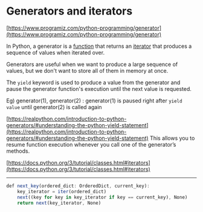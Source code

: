 # Generators and iterators

[https://www.programiz.com/python-programming/generator](https://www.programiz.com/python-programming/generator)

In Python, a generator is a [function](https://www.programiz.com/python-programming/function) that returns an [iterator](https://www.programiz.com/python-programming/iterator) that produces a sequence of values when iterated over.

Generators are useful when we want to produce a large sequence of values, but we don't want to store all of them in memory at once.

The `yield` keyword is used to produce a value from the generator and pause the generator function's execution until the next value is requested.

Eg) generator(1), generator(2) : generator(1) is paused right after `yield value` until generator(2) is called again

[https://realpython.com/introduction-to-python-generators/#understanding-the-python-yield-statement](https://realpython.com/introduction-to-python-generators/#understanding-the-python-yield-statement)
This allows you to resume function execution whenever you call one of the generator’s methods.

[https://docs.python.org/3/tutorial/classes.html#iterators](https://docs.python.org/3/tutorial/classes.html#iterators)

---

```jsx
def next_key(ordered_dict: OrderedDict, current_key):
    key_iterator = iter(ordered_dict)
    next((key for key in key_iterator if key == current_key), None)
    return next(key_iterator, None)
```